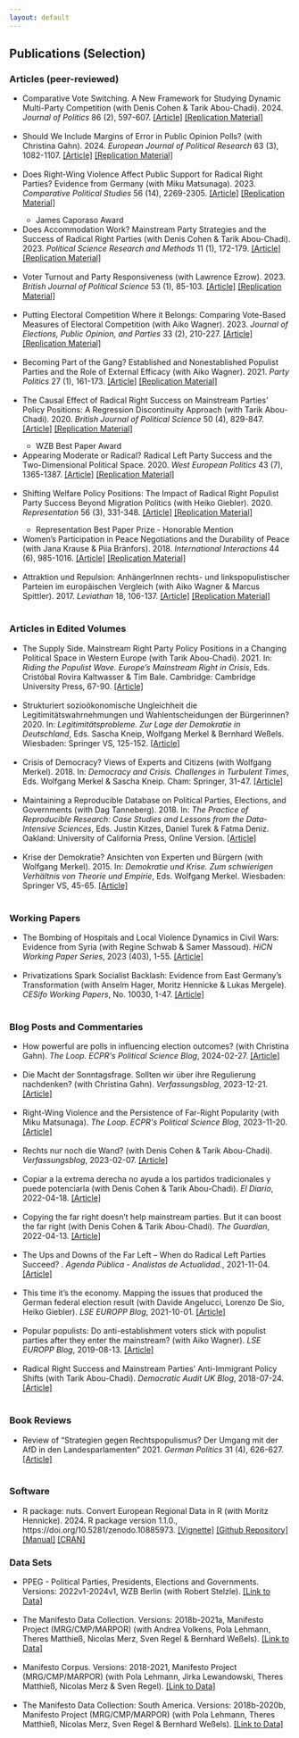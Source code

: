 ```yaml
---
layout: default
---
```


<h2 id="publs">Publications (Selection)</h2>

<h3 id="publs">Articles (peer-reviewed)</h3>
<ul>
  <li> Comparative Vote Switching. A New Framework for Studying Dynamic Multi-Party Competition  (with Denis Cohen & Tarik Abou-Chadi). 2024. <i>Journal of Politics</i> 86 (2), 597-607. <a href="https://doi.org/10.1086/726952" target="_blank" rel="noopener noreferrer">[Article]</a> <a href="https://dataverse.harvard.edu/citation?persistentId=doi:10.7910/DVN/46UDEI" target="_blank" rel="noopener noreferrer">[Replication Material]</a> </li> <br> <li> Should We Include Margins of Error in Public Opinion Polls?  (with Christina Gahn). 2024. <i>European Journal of Political Research</i> 63 (3), 1082-1107. <a href="http://doi.org/10.1111/1475-6765.12633" target="_blank" rel="noopener noreferrer">[Article]</a> <a href="https://ejpr.onlinelibrary.wiley.com/doi/10.1111/1475-6765.12633" target="_blank" rel="noopener noreferrer">[Replication Material]</a> </li> <br> <li> Does Right-Wing Violence Affect Public Support for Radical Right Parties? Evidence from Germany  (with Miku Matsunaga). 2023. <i>Comparative Political Studies</i> 56 (14), 2269-2305. <a href="https://doi.org/10.1177/00104140231169021" target="_blank" rel="noopener noreferrer">[Article]</a> <a href="https://dataverse.harvard.edu/dataset.xhtml?persistentId=doi:10.7910/DVN/V2WGQV" target="_blank" rel="noopener noreferrer">[Replication Material]</a> </li> <ul> <li>James Caporaso Award </li> </ul>  <li> Does Accommodation Work? Mainstream Party Strategies and the Success of Radical Right Parties   (with Denis Cohen & Tarik Abou-Chadi). 2023. <i>Political Science Research and Methods</i> 11 (1), 172-179. <a href="https://doi.org/10.1017/psrm.2022.8" target="_blank" rel="noopener noreferrer">[Article]</a> <a href="https://dataverse.harvard.edu/dataset.xhtml?persistentId=doi:10.7910/DVN/GBWB8I" target="_blank" rel="noopener noreferrer">[Replication Material]</a> </li> <br> <li> Voter Turnout and Party Responsiveness  (with Lawrence Ezrow). 2023. <i>British Journal of Political Science</i> 53 (1), 85-103. <a href="https://doi.org/10.1017/S0007123421000673" target="_blank" rel="noopener noreferrer">[Article]</a> <a href="https://doi.org/10.7910/DVN/PQ63DN" target="_blank" rel="noopener noreferrer">[Replication Material]</a> </li> <br> <li> Putting Electoral Competition Where it Belongs: Comparing Vote-Based Measures of Electoral Competition  (with Aiko Wagner). 2023. <i>Journal of Elections, Public Opinion, and Parties</i> 33 (2), 210-227. <a href="https://doi.org/10.1080/17457289.2020.1866584" target="_blank" rel="noopener noreferrer">[Article]</a> <a href="https://doi.org/10.7910/DVN/1LYGLD" target="_blank" rel="noopener noreferrer">[Replication Material]</a> </li> <br> <li> Becoming Part of the Gang? Established and Nonestablished Populist Parties and the Role of External Efficacy  (with Aiko Wagner). 2021. <i>Party Politics</i> 27 (1), 161-173. <a href="https://doi.org/10.1177/1354068819839210" target="_blank" rel="noopener noreferrer">[Article]</a> <a href="https://github.com/krausewe/bpg" target="_blank" rel="noopener noreferrer">[Replication Material]</a> </li> <br> <li> The Causal Effect of Radical Right Success on Mainstream Parties’ Policy Positions: A Regression Discontinuity Approach  (with Tarik Abou-Chadi). 2020. <i>British Journal of Political Science</i> 50 (4), 829-847. <a href="https://doi.org/10.1017/S0007123418000029" target="_blank" rel="noopener noreferrer">[Article]</a> <a href="https://doi.org/10.7910/DVN/KYSD5S" target="_blank" rel="noopener noreferrer">[Replication Material]</a> </li> <ul> <li>WZB Best Paper Award </li> </ul>  <li> Appearing Moderate or Radical? Radical Left Party Success and the Two-Dimensional Political Space. 2020. <i>West European Politics</i> 43 (7), 1365-1387. <a href="https://doi.org/10.1080/01402382.2019.1672019" target="_blank" rel="noopener noreferrer">[Article]</a> <a href="https://doi.org/10.7910/DVN/XZEI7M" target="_blank" rel="noopener noreferrer">[Replication Material]</a> </li> <br> <li> Shifting Welfare Policy Positions: The Impact of Radical Right Populist Party Success Beyond Migration Politics  (with Heiko Giebler). 2020. <i>Representation</i> 56 (3), 331-348. <a href="https://doi.org/10.1080/00344893.2019.1661871" target="_blank" rel="noopener noreferrer">[Article]</a> <a href="https://doi.org/10.7910/DVN/KUNWOP" target="_blank" rel="noopener noreferrer">[Replication Material]</a> </li> <ul> <li>Representation Best Paper Prize - Honorable Mention </li> </ul>  <li> Women’s Participation in Peace Negotiations and the Durability of Peace  (with Jana Krause & Piia Bränfors). 2018. <i>International Interactions</i> 44 (6), 985-1016. <a href="https://doi.org/10.1080/03050629.2018.1492386" target="_blank" rel="noopener noreferrer">[Article]</a> <a href="https://doi.org/10.7910/DVN/LNMEXL" target="_blank" rel="noopener noreferrer">[Replication Material]</a> </li> <br> <li> Attraktion und Repulsion: AnhängerInnen rechts- und linkspopulistischer Parteien im europäischen Vergleich  (with Aiko Wagner & Marcus Spittler). 2017. <i>Leviathan</i> 18, 106-137. <a href="https://doi.org/10.5771/9783845287843-105" target="_blank" rel="noopener noreferrer">[Article]</a> <a href="NA" target="_blank" rel="noopener noreferrer">[Replication Material]</a> </li> <br>
</ul>
        
<h3 id="publs">Articles in Edited Volumes</h3>
<ul>
  <li> The Supply Side. Mainstream Right Party Policy Positions in a Changing Political Space in Western Europe  (with Tarik Abou-Chadi). 2021. In: <i>Riding the Populist Wave. Europe’s Mainstream Right in Crisis</i>, Eds. Cristóbal Rovira Kaltwasser & Tim Bale. Cambridge: Cambridge University Press, 67-90. <a href="https://doi.org/10.1017/9781009006866.004" target="_blank" rel="noopener noreferrer">[Article]</a> </li> <br> <li> Strukturiert sozioökonomische Ungleichheit die Legitimitätswahrnehmungen und Wahlentscheidungen der Bürgerinnen? 2020. In: <i>Legitimitätsprobleme. Zur Lage der Demokratie in Deutschland</i>, Eds. Sascha Kneip, Wolfgang Merkel & Bernhard Weßels. Wiesbaden: Springer VS, 125-152. <a href="https://doi.org/10.1007/978-3-658-29558-5_6" target="_blank" rel="noopener noreferrer">[Article]</a> </li> <br> <li> Crisis of Democracy? Views of Experts and Citizens  (with Wolfgang Merkel). 2018. In: <i>Democracy and Crisis. Challenges in Turbulent Times</i>, Eds. Wolfgang Merkel & Sascha Kneip. Cham: Springer, 31-47. <a href="https://doi.org/10.1007/978-3-319-72559-8_2" target="_blank" rel="noopener noreferrer">[Article]</a> </li> <br> <li> Maintaining a Reproducible Database on Political Parties, Elections, and Governments  (with Dag Tanneberg). 2018. In: <i>The Practice of Reproducible Research: Case Studies and Lessons from the Data-Intensive Sciences</i>, Eds. Justin Kitzes, Daniel Turek & Fatma Deniz. Oakland: University of California Press, Online Version. <a href="http://www.practicereproducibleresearch.org." target="_blank" rel="noopener noreferrer">[Article]</a> </li> <br> <li> Krise der Demokratie? Ansichten von Experten und Bürgern  (with Wolfgang Merkel). 2015. In: <i> Demokratie und Krise. Zum schwierigen Verhältnis von Theorie und Empirie</i>, Eds. Wolfgang Merkel. Wiesbaden: Springer VS, 45-65. <a href="https://doi.org/10.1007/978-3-658-05945-3_2" target="_blank" rel="noopener noreferrer">[Article]</a> </li> <br>
</ul>

<h3 id="publs">Working Papers</h3>
<ul>
  <li> The Bombing of Hospitals and Local Violence Dynamics in Civil Wars: Evidence from Syria  (with Regine Schwab & Samer Massoud). <i>HiCN Working Paper Series</i>, 2023 (403), 1-55. <a href="https://hicn.org/working-paper/403/" target="_blank" rel="noopener noreferrer">[Article]</a> </li> <br> <li> Privatizations Spark Socialist Backlash: Evidence from East Germany’s Transformation  (with Anselm Hager, Moritz Hennicke & Lukas Mergele). <i>CESifo Working Papers</i>, No. 10030, 1-47. <a href="https://www.cesifo.org/node/72211" target="_blank" rel="noopener noreferrer">[Article]</a> </li> <br>
</ul>

<h3 id="publs">Blog Posts and Commentaries</h3>
<ul>
  <li> How powerful are polls in influencing election outcomes? (with Christina Gahn). <i>The Loop. ECPR's Political Science Blog</i>, 2024-02-27. <a href="https://theloop.ecpr.eu/how-powerful-are-polls-in-influencing-election-outcomes/" target="_blank" rel="noopener noreferrer">[Article]</a> </li> <br> <li> Die Macht der Sonntagsfrage. Sollten wir über ihre Regulierung nachdenken? (with Christina Gahn). <i>Verfassungsblog</i>, 2023-12-21. <a href="https://verfassungsblog.de/die-macht-der-sonntagsfrage/" target="_blank" rel="noopener noreferrer">[Article]</a> </li> <br> <li> Right-Wing Violence and the Persistence of Far-Right Popularity (with Miku Matsunaga). <i>The Loop. ECPR's Political Science Blog</i>, 2023-11-20. <a href="https://theloop.ecpr.eu/right-wing-violence-and-the-persistence-of-far-right-popularity/" target="_blank" rel="noopener noreferrer">[Article]</a> </li> <br> <li> Rechts nur noch die Wand? (with Denis Cohen & Tarik Abou-Chadi). <i>Verfassungsblog</i>, 2023-02-07. <a href="https://verfassungsblog.de/rechts-nur-noch-die-wand/" target="_blank" rel="noopener noreferrer">[Article]</a> </li> <br> <li> Copiar a la extrema derecha no ayuda a los partidos tradicionales y puede potenciarla (with Denis Cohen & Tarik Abou-Chadi). <i>El Diario</i>, 2022-04-18. <a href="https://www.eldiario.es/internacional/theguardian/copiar-extrema-derecha-no-ayuda-partidos-tradicionales-potenciarla_129_8914402.html" target="_blank" rel="noopener noreferrer">[Article]</a> </li> <br> <li> Copying the far right doesn’t help mainstream parties. But it can boost the far right (with Denis Cohen & Tarik Abou-Chadi). <i>The Guardian</i>, 2022-04-13. <a href="https://www.theguardian.com/world/commentisfree/2022/apr/13/copying-far-right-doesnt-help-mainstream-parties" target="_blank" rel="noopener noreferrer">[Article]</a> </li> <br> <li> The Ups and Downs of the Far Left – When do Radical Left Parties Succeed? . <i>Agenda Pública - Analistas de Actualidad.</i>, 2021-11-04. <a href="https://agendapublica.es/noticia/13513/ups-and-downs-of-far-left-when-do-radical-left-parties-succeed" target="_blank" rel="noopener noreferrer">[Article]</a> </li> <br> <li>  This time it’s the economy. Mapping the issues that produced the German federal election result  (with Davide Angelucci, Lorenzo De Sio, Heiko Giebler). <i>LSE EUROPP Blog</i>, 2021-10-01. <a href="https://blogs.lse.ac.uk/europpblog/2021/10/01/this-time-its-the-economy-mapping-the-issues-that-produced-the-german-federal-election-result/" target="_blank" rel="noopener noreferrer">[Article]</a> </li> <br> <li> Popular populists: Do anti-establishment voters stick with populist parties after they enter the mainstream? (with Aiko Wagner). <i>LSE EUROPP Blog</i>, 2019-08-13. <a href="https://blogs.lse.ac.uk/europpblog/2019/08/13/popular-populists-do-anti-establishment-voters-stick-with-populist-parties-after-they-enter-the-mainstream/" target="_blank" rel="noopener noreferrer">[Article]</a> </li> <br> <li> Radical Right Success and Mainstream Parties’ Anti-Immigrant Policy Shifts (with Tarik Abou-Chadi). <i>Democratic Audit UK Blog</i>, 2018-07-24. <a href="http://www.democraticaudit.com/2018/07/24/radical-right-success-and-mainstream-parties-anti-immigrant-policy-shifts/" target="_blank" rel="noopener noreferrer">[Article]</a> </li> <br>
</ul>

<h3 id="publs">Book Reviews</h3>
<ul>
  <li> Review of “Strategien gegen Rechtspopulismus? Der Umgang mit der AfD in den Landesparlamenten” 2021. <i>German Politics</i> 31 (4), 626-627. <a href="https://doi.org/10.1080/09644008.2021.1911073" target="_blank" rel="noopener noreferrer">[Article]</a> </li> <br>
</ul>

<h3 id="publs">Software</h3>
<ul>
  <li> R package: nuts. Convert European Regional Data in R  (with Moritz Hennicke). 2024. R package version 1.1.0., https://doi.org/10.5281/zenodo.10885973. <a href="https://docs.ropensci.org/nuts/articles/nuts.html" target="_blank" rel="noopener noreferrer">[Vignette]</a> <a href="https://github.com/ropensci/nuts" target="_blank" rel="noopener noreferrer">[Github Repository]</a> <a href="https://cran.r-project.org/web/packages/nuts/nuts.pdf" target="_blank" rel="noopener noreferrer">[Manual]</a> <a href="https://cran.r-project.org/web/packages/nuts/" target="_blank" rel="noopener noreferrer">[CRAN]</a> </li>
</ul>

<h3 id="publs">Data Sets</h3>
<ul>
  <li> PPEG - Political Parties, Presidents, Elections and Governments. Versions: 2022v1-2024v1, WZB Berlin  (with Robert Stelzle). <a href="https://ppeg.wzb.eu/" target="_blank" rel="noopener noreferrer">[Link to Data]</a> </li> <br> <li> The Manifesto Data Collection. Versions: 2018b-2021a, Manifesto Project (MRG/CMP/MARPOR)  (with Andrea Volkens, Pola Lehmann, Theres Matthieß, Nicolas Merz, Sven Regel & Bernhard Weßels). <a href="https://manifestoproject.wzb.eu/" target="_blank" rel="noopener noreferrer">[Link to Data]</a> </li> <br> <li> Manifesto Corpus. Versions: 2018-2021, Manifesto Project (MRG/CMP/MARPOR)  (with Pola Lehmann, Jirka Lewandowski, Theres Matthieß, Nicolas Merz & Sven Regel). <a href="https://manifestoproject.wzb.eu/" target="_blank" rel="noopener noreferrer">[Link to Data]</a> </li> <br> <li> The Manifesto Data Collection: South America. Versions: 2018b-2020b, Manifesto Project (MRG/CMP/MARPOR)  (with Pola Lehmann, Theres Matthieß, Nicolas Merz, Sven Regel & Bernhard Weßels). <a href="https://manifestoproject.wzb.eu/" target="_blank" rel="noopener noreferrer">[Link to Data]</a> </li> <br>
</ul>